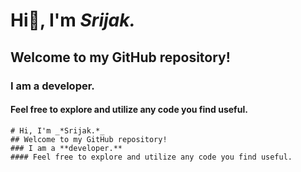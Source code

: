 # Hi👋, I'm _*Srijak.*_
## Welcome to my GitHub repository!
### I am a **developer.**
#### Feel free to explore and utilize any code you find useful.


```
# Hi, I'm _*Srijak.*_
## Welcome to my GitHub repository!
### I am a **developer.**
#### Feel free to explore and utilize any code you find useful.
```


<!--
**srijakd/srijakd** is a ✨ _special_ ✨ repository because its `README.md` (this file) appears on your GitHub profile.

Here are some ideas to get you started:

- 🔭 I’m currently working on ...
- 🌱 I’m currently learning ...
- 👯 I’m looking to collaborate on ...
- 🤔 I’m looking for help with ...
- 💬 Ask me about ...
- 📫 How to reach me: ...
- 😄 Pronouns: ...
- ⚡ Fun fact: ...
-->
